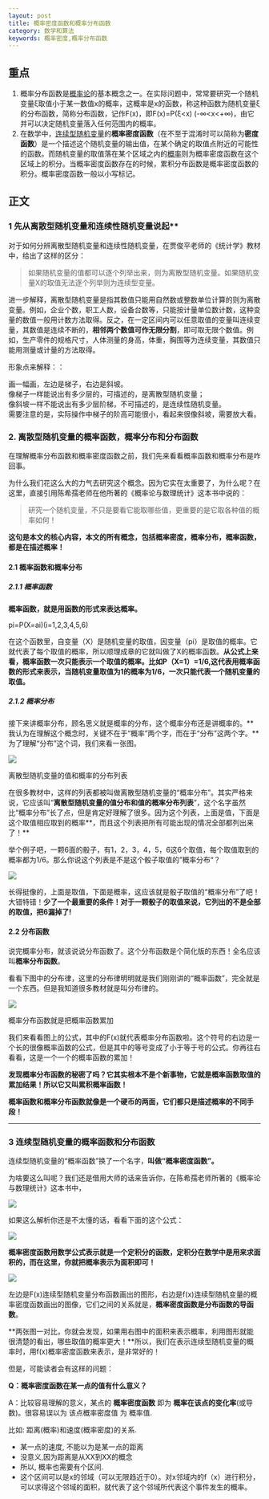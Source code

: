 ```yaml
---
layout: post
title: 概率密度函数和概率分布函数
category: 数学和算法
keywords: 概率密度,概率分布函数
---
```


## 重点

1. 概率分布函数是[概率论](https://baike.baidu.com/item/概率论/829122)的基本概念之一。在实际问题中，常常要研究一个随机变量ξ取值小于某一数值x的概率，这概率是x的函数，称这种函数为随机变量ξ的分布函数，简称分布函数，记作F(x)，即F(x)=P(ξ<x) (-∞<x<+∞)，由它并可以决定随机变量落入任何范围内的概率。
2. 在数学中，[连续型随机变量](https://baike.baidu.com/item/连续型随机变量/3318213)的**概率密度函数**（在不至于混淆时可以简称为**密度函数**）是一个描述这个随机变量的输出值，在某个确定的取值点附近的可能性的函数。而随机变量的取值落在某个区域之内的[概率](https://baike.baidu.com/item/概率/828845)则为概率密度函数在这个区域上的积分。当概率密度函数存在的时候，累积分布函数是概率密度函数的积分。概率密度函数一般以小写标记。



## 正文
### 1 先从离散型随机变量和连续性随机变量说起**

对于如何分辨离散型随机变量和连续性随机变量，在贾俊平老师的《统计学》教材中，给出了这样的区分：

> 如果随机变量的值都可以逐个列举出来，则为离散型随机变量。如果随机变量X的取值无法逐个列举则为连续型变量。

进一步解释，离散型随机变量是指其数值只能用自然数或整数单位计算的则为离散变量。例如，企业个数，职工人数，设备台数等，只能按计量单位数计数，这种变量的数值一般用计数方法取得。反之，在一定区间内可以任意取值的变量叫连续变量，其数值是连续不断的，**相邻两个数值可作无限分割**，即可取无限个数值。例如，生产零件的规格尺寸，人体测量的身高，体重，胸围等为连续变量，其数值只能用测量或计量的方法取得。

形象点来解释：：

画一幅画，左边是梯子，右边是斜坡。  
像梯子一样能说出有多少层的，可描述的，是离散型随机变量；  
像斜坡一样不能说出有多少层阶梯，不可描述的，是连续性随机变量。  
需要注意的是，实际操作中梯子的阶高可能很小，看起来很像斜坡，需要放大看。

### 2. 离散型随机变量的概率函数，概率分布和分布函数

在理解概率分布函数和概率密度函数之前，我们先来看看概率函数和概率分布是咋回事。

为什么我们花这么大的力气去研究这个概念。因为它实在太重要了，为什么呢？在这里，直接引用陈希孺老师在他所著的《概率论与数理统计》这本书中说的：

> 研究一个随机变量，不只是要看它能取哪些值，更重要的是它取各种值的概率如何！

**这句是本文的核心内容，本文的所有概念，包括概率密度，概率分布，概率函数，都是在描述概率！**

#### 2.1 概率函数和概率分布

##### 2.1.1 概率函数

**概率函数，就是用函数的形式来表达概率。**

pi=P(X=ai)(i=1,2,3,4,5,6)

在这个函数里，自变量（X）是随机变量的取值，因变量（pi）是取值的概率。它就代表了每个取值的概率，所以顺理成章的它就叫做了X的概率函数。**从公式上来看，概率函数一次只能表示一个取值的概率。比如P（X=1）=1/6,这代表用概率函数的形式来表示，当随机变量取值为1的概率为1/6，一次只能代表一个随机变量的取值。**

##### 2.1.2 概率分布

接下来讲概率分布，顾名思义就是概率的分布，这个概率分布还是讲概率的。**我认为在理解这个概念时，关键不在于“概率”两个字，而在于“分布”这两个字。**为了理解“分布”这个词，我们来看一张图。

![](https://upload-images.jianshu.io/upload_images/742658-a442049c427bfc57.png?imageMogr2/auto-orient/strip%7CimageView2/2/w/632)

离散型随机变量的值和概率的分布列表

在很多教材中，这样的列表都被叫做离散型随机变量的“概率分布”。其实严格来说，它应该叫“**离散型随机变量的值分布和值的概率分布列表**”，这个名字虽然比“概率分布”长了点，但是肯定好理解了很多。因为这个列表，上面是值，下面是这个取值相应取到的概率**，而且这个列表把所有可能出现的情况全部都列出来了！**

举个例子吧，一颗6面的骰子，有1，2，3，4，5，6这6个取值，每个取值取到的概率都为1/6。那么你说这个列表是不是这个骰子取值的”概率分布“？

![](https://upload-images.jianshu.io/upload_images/742658-9721ede8d2b6396e.png?imageMogr2/auto-orient/strip%7CimageView2/2/w/718)

长得挺像的，上面是取值，下面是概率，这应该就是骰子取值的“概率分布”了吧！大错特错！**少了一个最重要的条件！对于一颗骰子的取值来说，它列出的不是全部的取值，把6漏掉了!**

#### 2.2 分布函数

说完概率分布，就该说说分布函数了。这个分布函数是个简化版的东西！全名应该叫**概率分布函数**。

看看下图中的分布律，这里的分布律明明就是我们刚刚讲的“概率函数”，完全就是一个东西。但是我知道很多教材就是叫分布律的。

![](https://upload-images.jianshu.io/upload_images/742658-faf80a7b6dd92856.png?imageMogr2/auto-orient/strip%7CimageView2/2/w/818)

概率分布函数就是把概率函数累加

我们来看看图上的公式，其中的F(x)就代表概率分布函数啦。这个符号的右边是一个长的很像概率函数的公式，但是其中的等号变成了小于等于号的公式。你再往右看看，这是一个一个的概率函数的累加！

**发现概率分布函数的秘密了吗？它其实根本不是个新事物，它就是概率函数取值的累加结果！所以它又叫累积概率函数！**

**概率函数和概率分布函数就像是一个硬币的两面，它们都只是描述概率的不同手段！**

---

### 3 连续型随机变量的概率函数和分布函数

连续型随机变量的“概率函数”换了一个名字，**叫做“概率密度函数”。**

为啥要这么叫呢？我们还是借用大师的话来告诉你，在陈希孺老师所著的《概率论与数理统计》这本书中，

![](https://upload-images.jianshu.io/upload_images/742658-c5652bd70c8e7643.png?imageMogr2/auto-orient/strip%7CimageView2/2/w/1000)

如果这么解析你还是不太懂的话，看看下面的这个公式：

![](https://upload-images.jianshu.io/upload_images/742658-42bbf73877b1ab1c.png?imageMogr2/auto-orient/strip%7CimageView2/2/w/417)

**概率密度函数用数学公式表示就是一个定积分的函数，定积分在数学中是用来求面积的，而在这里，你就把概率表示为面积即可！**

![](https://upload-images.jianshu.io/upload_images/742658-6902c1e6b17050f6.png?imageMogr2/auto-orient/strip%7CimageView2/2/w/1000)

左边是F(x)连续型随机变量分布函数画出的图形，右边是f(x)连续型随机变量的概率密度函数画出的图像，它们之间的关系就是，**概率密度函数是分布函数的导函数**。

**两张图一对比，你就会发现，如果用右图中的面积来表示概率，利用图形就能很清楚的看出，哪些取值的概率更大！**所以，我们在表示连续型随机变量的概率时，用f(x)概率密度函数来表示，是非常好的！

但是，可能读者会有这样的问题：

**Q：概率密度函数在某一点的值有什么意义？**

A：比较容易理解的意义，某点的 **概率密度函数** 即为 **概率在该点的变化率**(或导数)。很容易误以为 该点概率密度值 为 概率值.

比如: 距离(概率)和速度(概率密度)的关系.

* 某一点的速度, 不能以为是某一点的距离
* 没意义,因为距离是从XX到XX的概念
* 所以, 概率也需要有个区间.
* 这个区间可以是x的邻域（可以无限趋近于0）。对x邻域内的f（x）进行积分，可以求得这个邻域的面积，就代表了这个邻域所代表这个事件发生的概率。